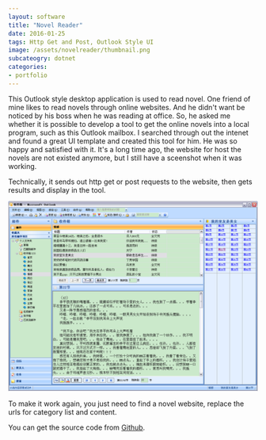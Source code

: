 ```yaml
---
layout: software
title: "Novel Reader"
date: 2016-01-25
tags: Http Get and Post, Outlook Style UI
image: /assets/novelreader/thumbnail.png
subcateogry: dotnet
categories:
- portfolio
---
```


This Outlook style desktop application is used to read novel. One friend of mine likes to read novels through online websites. And he didn't want be noticed by his boss when he was reading at office. So, he asked me whether it is possible to develop a tool to get the online novels into a local program, such as this Outlook mailbox. I searched through out the intenet and found a great UI template and created this tool for him. He was so happy and satisfied with it. It's a long time ago, the website for host the novels are not existed anymore, but I still have a sceenshot when it was working.  

Technically, it sends out http get or post requests to the website, then gets results and display in the tool.  

![Novel Reader](/assets/novelreader/index.png "Novel Reader")  

To make it work again, you just need to find a novel website, replace the urls for category list and content.  

You can get the source code from [Github](https://github.com/jojozhuang/Projects/tree/master/NovelReader/Src "Source Code").
